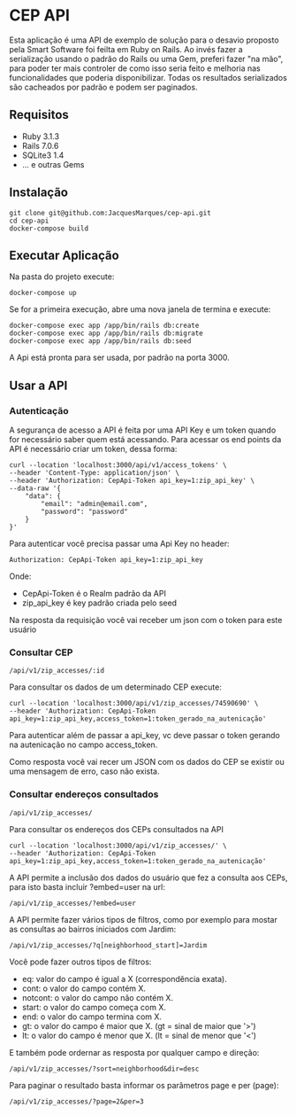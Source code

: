 # CEP API

Esta aplicação é uma API de exemplo de solução para o desavio proposto pela Smart Software foi feilta em Ruby on Rails.
Ao invés fazer a serialização usando o padrão do Rails ou uma Gem, preferi fazer "na mão", para poder ter mais controler de como isso seria feito e melhoria nas funcionalidades que poderia disponibilizar.
Todas os resultados serializados são cacheados por padrão e podem ser paginados.

## Requisitos
* Ruby 3.1.3
* Rails 7.0.6
* SQLite3 1.4
* ... e outras Gems

## Instalação

```
git clone git@github.com:JacquesMarques/cep-api.git
cd cep-api
docker-compose build
```

## Executar Aplicação

Na pasta do projeto execute:

```
docker-compose up
```

Se for a primeira execução, abre uma nova janela de termina e execute:

```
docker-compose exec app /app/bin/rails db:create
docker-compose exec app /app/bin/rails db:migrate
docker-compose exec app /app/bin/rails db:seed
```
A Api está pronta para ser usada, por padrão na porta 3000.

## Usar a API

### Autenticação

A segurança de acesso a API é feita por uma API Key e um token
quando for necessário saber quem está acessando.
Para acessar os end points da API é necessário criar um token, dessa forma:

```
curl --location 'localhost:3000/api/v1/access_tokens' \
--header 'Content-Type: application/json' \
--header 'Authorization: CepApi-Token api_key=1:zip_api_key' \
--data-raw '{
    "data": {
        "email": "admin@email.com",
        "password": "password"
    }
}'
```

Para autenticar você precisa passar uma Api Key no header:
```
Authorization: CepApi-Token api_key=1:zip_api_key
```

Onde:
 * CepApi-Token é o Realm padrão da API
 * zip_api_key é key padrão criada pelo seed

Na resposta da requisição você vai receber um json com o token para este usuário

### Consultar CEP

```
/api/v1/zip_accesses/:id
```

Para consultar os dados de um determinado CEP execute:

```
curl --location 'localhost:3000/api/v1/zip_accesses/74590690' \
--header 'Authorization: CepApi-Token api_key=1:zip_api_key,access_token=1:token_gerado_na_autenicação'
```

Para autenticar além de passar a api_key, vc deve passar o token gerando na autenicação no campo access_token.

Como resposta você vai recer um JSON com os dados do CEP se existir ou uma mensagem de erro, caso não exista.

### Consultar endereços consultados

```
/api/v1/zip_accesses/
```

Para consultar os endereços dos CEPs consultados na API

```
curl --location 'localhost:3000/api/v1/zip_accesses/' \
--header 'Authorization: CepApi-Token api_key=1:zip_api_key,access_token=1:token_gerado_na_autenicação'
```

A API permite a inclusão dos dados do usuário que fez a consulta aos CEPs, para isto basta incluir ?embed=user na url:

```
/api/v1/zip_accesses/?embed=user
```

A API permite fazer vários tipos de filtros, como por exemplo para mostar as consultas ao bairros iniciados com Jardim:

```
/api/v1/zip_accesses/?q[neighborhood_start]=Jardim
```
Você pode fazer outros tipos de filtros:

* eq: valor do campo é igual a X (correspondência exata).
* cont: o valor do campo contém X.
* notcont: o valor do campo não contém X.
* start: o valor do campo começa com X.
* end: o valor do campo termina com X.
* gt: o valor do campo é maior que X. (gt = sinal de maior que '>')
* lt: o valor do campo é menor que X. (lt = sinal de menor que '<')

E também pode ordernar as resposta por qualquer campo e direção:

```
/api/v1/zip_accesses/?sort=neighborhood&dir=desc
```

Para paginar o resultado basta informar os parâmetros page e per (page):

```
/api/v1/zip_accesses/?page=2&per=3
```